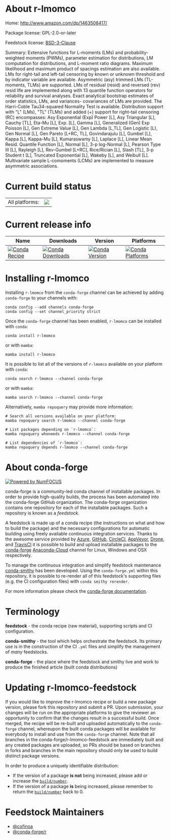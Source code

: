 About r-lmomco
==============

Home: http://www.amazon.com/dp/1463508417/

Package license: GPL-2.0-or-later

Feedstock license: [BSD-3-Clause](https://github.com/conda-forge/r-lmomco-feedstock/blob/main/LICENSE.txt)

Summary: Extensive functions for L-moments (LMs) and probability-weighted moments (PWMs), parameter estimation for distributions, LM computation for distributions, and L-moment ratio diagrams. Maximum likelihood and maximum product of spacings estimation are also available. LMs for right-tail and left-tail censoring by known or unknown threshold and by indicator variable are available. Asymmetric (asy) trimmed LMs (TL-moments, TLMs) are supported. LMs of residual (resid) and reversed (rev) resid life are implemented along with 13 quantile function operators for reliability and survival analyses. Exact analytical bootstrap estimates of order statistics, LMs, and variances- covariances of LMs are provided. The Harri-Coble Tau34-squared Normality Test is available. Distribution support with "L" (LMs), "TL" (TLMs) and added (+) support for right-tail censoring (RC) encompasses: Asy Exponential (Exp) Power [L], Asy Triangular [L], Cauchy [TL], Eta-Mu [L], Exp. [L], Gamma [L], Generalized (Gen) Exp Poisson [L], Gen Extreme Value [L], Gen Lambda [L,TL], Gen Logistic [L), Gen Normal [L], Gen Pareto [L+RC, TL], Govindarajulu [L], Gumbel [L], Kappa [L], Kappa-Mu [L], Kumaraswamy [L], Laplace [L], Linear Mean Resid. Quantile Function [L], Normal [L], 3-p log-Normal [L], Pearson Type III [L], Rayleigh [L], Rev-Gumbel [L+RC], Rice/Rician [L], Slash [TL], 3-p Student t [L], Truncated Exponential [L], Wakeby [L], and Weibull [L]. Multivariate sample L-comoments (LCMs) are implemented to measure asymmetric associations.

Current build status
====================


<table><tr><td>All platforms:</td>
    <td>
      <a href="https://dev.azure.com/conda-forge/feedstock-builds/_build/latest?definitionId=12559&branchName=main">
        <img src="https://dev.azure.com/conda-forge/feedstock-builds/_apis/build/status/r-lmomco-feedstock?branchName=main">
      </a>
    </td>
  </tr>
</table>

Current release info
====================

| Name | Downloads | Version | Platforms |
| --- | --- | --- | --- |
| [![Conda Recipe](https://img.shields.io/badge/recipe-r--lmomco-green.svg)](https://anaconda.org/conda-forge/r-lmomco) | [![Conda Downloads](https://img.shields.io/conda/dn/conda-forge/r-lmomco.svg)](https://anaconda.org/conda-forge/r-lmomco) | [![Conda Version](https://img.shields.io/conda/vn/conda-forge/r-lmomco.svg)](https://anaconda.org/conda-forge/r-lmomco) | [![Conda Platforms](https://img.shields.io/conda/pn/conda-forge/r-lmomco.svg)](https://anaconda.org/conda-forge/r-lmomco) |

Installing r-lmomco
===================

Installing `r-lmomco` from the `conda-forge` channel can be achieved by adding `conda-forge` to your channels with:

```
conda config --add channels conda-forge
conda config --set channel_priority strict
```

Once the `conda-forge` channel has been enabled, `r-lmomco` can be installed with `conda`:

```
conda install r-lmomco
```

or with `mamba`:

```
mamba install r-lmomco
```

It is possible to list all of the versions of `r-lmomco` available on your platform with `conda`:

```
conda search r-lmomco --channel conda-forge
```

or with `mamba`:

```
mamba search r-lmomco --channel conda-forge
```

Alternatively, `mamba repoquery` may provide more information:

```
# Search all versions available on your platform:
mamba repoquery search r-lmomco --channel conda-forge

# List packages depending on `r-lmomco`:
mamba repoquery whoneeds r-lmomco --channel conda-forge

# List dependencies of `r-lmomco`:
mamba repoquery depends r-lmomco --channel conda-forge
```


About conda-forge
=================

[![Powered by
NumFOCUS](https://img.shields.io/badge/powered%20by-NumFOCUS-orange.svg?style=flat&colorA=E1523D&colorB=007D8A)](https://numfocus.org)

conda-forge is a community-led conda channel of installable packages.
In order to provide high-quality builds, the process has been automated into the
conda-forge GitHub organization. The conda-forge organization contains one repository
for each of the installable packages. Such a repository is known as a *feedstock*.

A feedstock is made up of a conda recipe (the instructions on what and how to build
the package) and the necessary configurations for automatic building using freely
available continuous integration services. Thanks to the awesome service provided by
[Azure](https://azure.microsoft.com/en-us/services/devops/), [GitHub](https://github.com/),
[CircleCI](https://circleci.com/), [AppVeyor](https://www.appveyor.com/),
[Drone](https://cloud.drone.io/welcome), and [TravisCI](https://travis-ci.com/)
it is possible to build and upload installable packages to the
[conda-forge](https://anaconda.org/conda-forge) [Anaconda-Cloud](https://anaconda.org/)
channel for Linux, Windows and OSX respectively.

To manage the continuous integration and simplify feedstock maintenance
[conda-smithy](https://github.com/conda-forge/conda-smithy) has been developed.
Using the ``conda-forge.yml`` within this repository, it is possible to re-render all of
this feedstock's supporting files (e.g. the CI configuration files) with ``conda smithy rerender``.

For more information please check the [conda-forge documentation](https://conda-forge.org/docs/).

Terminology
===========

**feedstock** - the conda recipe (raw material), supporting scripts and CI configuration.

**conda-smithy** - the tool which helps orchestrate the feedstock.
                   Its primary use is in the construction of the CI ``.yml`` files
                   and simplify the management of *many* feedstocks.

**conda-forge** - the place where the feedstock and smithy live and work to
                  produce the finished article (built conda distributions)


Updating r-lmomco-feedstock
===========================

If you would like to improve the r-lmomco recipe or build a new
package version, please fork this repository and submit a PR. Upon submission,
your changes will be run on the appropriate platforms to give the reviewer an
opportunity to confirm that the changes result in a successful build. Once
merged, the recipe will be re-built and uploaded automatically to the
`conda-forge` channel, whereupon the built conda packages will be available for
everybody to install and use from the `conda-forge` channel.
Note that all branches in the conda-forge/r-lmomco-feedstock are
immediately built and any created packages are uploaded, so PRs should be based
on branches in forks and branches in the main repository should only be used to
build distinct package versions.

In order to produce a uniquely identifiable distribution:
 * If the version of a package **is not** being increased, please add or increase
   the [``build/number``](https://docs.conda.io/projects/conda-build/en/latest/resources/define-metadata.html#build-number-and-string).
 * If the version of a package **is** being increased, please remember to return
   the [``build/number``](https://docs.conda.io/projects/conda-build/en/latest/resources/define-metadata.html#build-number-and-string)
   back to 0.

Feedstock Maintainers
=====================

* [@cofinoa](https://github.com/cofinoa/)
* [@conda-forge/r](https://github.com/conda-forge/r/)

